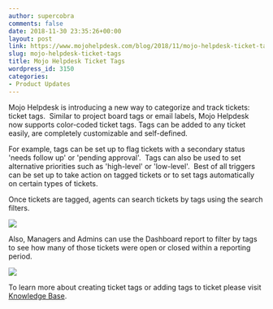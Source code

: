 ```yaml
---
author: supercobra
comments: false
date: 2018-11-30 23:35:26+00:00
layout: post
link: https://www.mojohelpdesk.com/blog/2018/11/mojo-helpdesk-ticket-tags/
slug: mojo-helpdesk-ticket-tags
title: Mojo Helpdesk Ticket Tags
wordpress_id: 3150
categories:
- Product Updates
---
```


Mojo Helpdesk is introducing a new way to categorize and track tickets: ticket tags.  Similar to project board tags or email labels, Mojo Helpdesk now supports color-coded ticket tags. Tags can be added to any ticket easily, are completely customizable and self-defined.

For example, tags can be set up to flag tickets with a secondary status 'needs follow up' or 'pending approval'.  Tags can also be used to set alternative priorities such as 'high-level' or 'low-level'.  Best of all triggers can be set up to take action on tagged tickets or to set tags automatically on certain types of tickets.

Once tickets are tagged, agents can search tickets by tags using the search filters.

![](http://www.mojohelpdesk.com/blog/wp-content/uploads/2018/11/Tags_NoBrowserX730.png)

Also, Managers and Admins can use the Dashboard report to filter by tags to see how many of those tickets were open or closed within a reporting period.

![](http://www.mojohelpdesk.com/blog/wp-content/uploads/2018/11/Tags_Filter-2.png)

To learn more about creating ticket tags or adding tags to ticket please visit [Knowledge Base](https://help.mojohelpdesk.com/help/article/214668).




